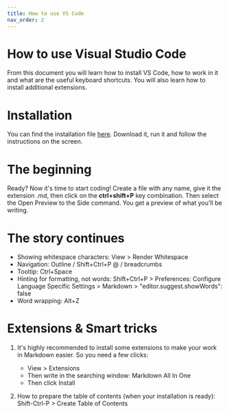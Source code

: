 ```yaml
---
title: How to use VS Code
nav_order: 2
---
```


How to use Visual Studio Code
========================
From this document you will learn how to install VS Code, how to work in it and what are the useful keyboard shortcuts. You will also learn how to install additional extensions.

# Installation 

You can find the installation file [here](https://code.visualstudio.com/). Download it, run it and follow the instructions on the screen. 

# The beginning

Ready? Now it's time to start coding! Create a file with any name, give it the extension .md, then click on the **ctrl+shift+P** key combination. Then select the Open Preview to the Side command. You get a preview of what you'll be writing.

# The story continues

* Showing whitespace characters: View > Render Whitespace
* Navigation: Outline / Shift+Ctrl+P @ / breadcrumbs
* Tooltip: Ctrl+Space
* Hinting for formatting, not words: Shift+Ctrl+P > 
  Preferences: Configure Language Specific Settings > Markdown > "editor.suggest.showWords": false
* Word wrapping: Alt+Z 

# Extensions & Smart tricks

1. It's highly recommended to install some extensions to make your work in Markdown easier. So you need a few clicks:
   * View > Extensions
   * Then write in the searching window: Markdown All In One 
   * Then click Install

2. How to prepare the table of contents (when your installation is ready):
Shift-Ctrl-P > Create Table of Contents
